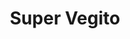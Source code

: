 ---
layout: author
title: "Super Vegito"
categories: authors
role: Super Vegito
image: https://i.imgur.com/86WzDgS.png
comments: true
about: "I've been playing Duel Links since February of 2017. I never imagined I would be playing the game for this long to be honest. The fast paced dueling format, the competitive scene from DLM community and friends I've made along the way have kept me here. My favorite archetypes released in Duel Links so far have been Ninjas and Gladiator Beasts. I'm 26 years old, currently living in North Carolina. Huge fan of anime and combat sports. I'm pretty laid back so if you ever want to share ideas, need help testing or anything Duel Links related hit me up on the Discord. "
accomplishments: "10x KoG, 3rd place MCS V, Top 200 KC cup Nov & Slayer of Cancer decks"
---